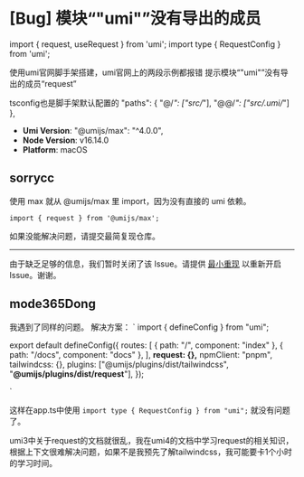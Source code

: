 # [Bug] 模块“"umi"”没有导出的成员

import { request, useRequest } from 'umi';
import type { RequestConfig } from 'umi';

使用umi官网脚手架搭建，umi官网上的两段示例都报错 提示模块“"umi"”没有导出的成员“request”

tsconfig也是脚手架默认配置的
"paths": {
"@/_": ["src/_"],
"@@/_": ["src/.umi/_"]
},

- **Umi Version**: "@umijs/max": "^4.0.0",
- **Node Version**: v16.14.0
- **Platform**: macOS

## sorrycc

使用 max 就从 @umijs/max 里 import，因为没有直接的 umi 依赖。

```
import { request } from '@umijs/max';
```

如果没能解决问题，请提交最简复现仓库。

---

由于缺乏足够的信息，我们暂时关闭了该 Issue。请提供 [最小重现](https://stackoverflow.com/help/minimal-reproducible-example) 以重新开启 Issue。谢谢。

## mode365Dong

我遇到了同样的问题。
解决方案：
`
import { defineConfig } from "umi";

export default defineConfig({
routes: [
{ path: "/", component: "index" },
{ path: "/docs", component: "docs" },
],
**request: {},**
npmClient: "pnpm",
tailwindcss: {},
plugins: ["@umijs/plugins/dist/tailwindcss", "**@umijs/plugins/dist/request**"],
});

`

这样在app.ts中使用
`import type { RequestConfig } from "umi";`
就没有问题了。

umi3中关于request的文档就很乱，我在umi4的文档中学习request的相关知识，根据上下文很难解决问题，如果不是我预先了解tailwindcss，我可能要卡1个小时的学习时间。
